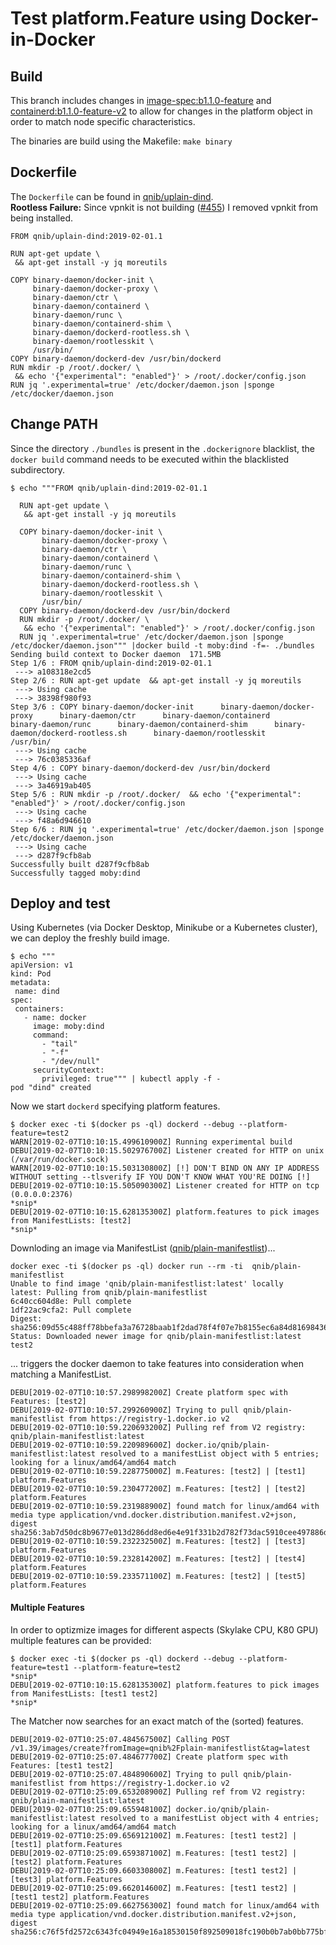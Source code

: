 # Test platform.Feature using Docker-in-Docker

## Build

This branch includes changes in [image-spec:b1.1.0-feature](https://github.com/qnib/image-spec/tree/b1.1.0-feature) and [containerd:b1.1.0-feature-v2](https://github.com/qnib/containerd/tree/v1.2.1-feature-v2) to allow for changes in the platform object in order to match node specific characteristics.

The binaries are build using the Makefile: `make binary`

## Dockerfile

The `Dockerfile` can be found in [qnib/uplain-dind](https://github.com/qnib/uplain-dind).<br>
**Rootless Failure:** Since vpnkit is not building ([#455](https://github.com/moby/vpnkit/issues/455)) I removed vpnkit from being installed.


```
FROM qnib/uplain-dind:2019-02-01.1

RUN apt-get update \
 && apt-get install -y jq moreutils

COPY binary-daemon/docker-init \
     binary-daemon/docker-proxy \
     binary-daemon/ctr \
     binary-daemon/containerd \
     binary-daemon/runc \
     binary-daemon/containerd-shim \
     binary-daemon/dockerd-rootless.sh \
     binary-daemon/rootlesskit \
     /usr/bin/
COPY binary-daemon/dockerd-dev /usr/bin/dockerd
RUN mkdir -p /root/.docker/ \
 && echo '{"experimental": "enabled"}' > /root/.docker/config.json
RUN jq '.experimental=true' /etc/docker/daemon.json |sponge /etc/docker/daemon.json
```

## Change PATH

Since the directory `./bundles` is present in the `.dockerignore` blacklist, the `docker build` command needs to be executed within the blacklisted subdirectory.

```
$ echo """FROM qnib/uplain-dind:2019-02-01.1

  RUN apt-get update \
   && apt-get install -y jq moreutils

  COPY binary-daemon/docker-init \
       binary-daemon/docker-proxy \
       binary-daemon/ctr \
       binary-daemon/containerd \
       binary-daemon/runc \
       binary-daemon/containerd-shim \
       binary-daemon/dockerd-rootless.sh \
       binary-daemon/rootlesskit \
       /usr/bin/
  COPY binary-daemon/dockerd-dev /usr/bin/dockerd
  RUN mkdir -p /root/.docker/ \
   && echo '{"experimental": "enabled"}' > /root/.docker/config.json
  RUN jq '.experimental=true' /etc/docker/daemon.json |sponge /etc/docker/daemon.json""" |docker build -t moby:dind -f=- ./bundles
Sending build context to Docker daemon  171.5MB
Step 1/6 : FROM qnib/uplain-dind:2019-02-01.1
 ---> a108318e2cd5
Step 2/6 : RUN apt-get update  && apt-get install -y jq moreutils
 ---> Using cache
 ---> 38398f980f93
Step 3/6 : COPY binary-daemon/docker-init      binary-daemon/docker-proxy      binary-daemon/ctr      binary-daemon/containerd      binary-daemon/runc      binary-daemon/containerd-shim      binary-daemon/dockerd-rootless.sh      binary-daemon/rootlesskit      /usr/bin/
 ---> Using cache
 ---> 76c0385336af
Step 4/6 : COPY binary-daemon/dockerd-dev /usr/bin/dockerd
 ---> Using cache
 ---> 3a46919ab405
Step 5/6 : RUN mkdir -p /root/.docker/  && echo '{"experimental": "enabled"}' > /root/.docker/config.json
 ---> Using cache
 ---> f48a6d946610
Step 6/6 : RUN jq '.experimental=true' /etc/docker/daemon.json |sponge /etc/docker/daemon.json
 ---> Using cache
 ---> d287f9cfb8ab
Successfully built d287f9cfb8ab
Successfully tagged moby:dind
```

## Deploy and test

Using Kubernetes (via Docker Desktop, Minikube or a Kubernetes cluster), we can deploy the freshly build image.

```
$ echo """
apiVersion: v1
kind: Pod
metadata:
 name: dind
spec:
 containers:
   - name: docker
     image: moby:dind
     command:
       - "tail"
       - "-f"
       - "/dev/null"
     securityContext:
       privileged: true""" | kubectl apply -f -
pod "dind" created
```

Now we start `dockerd` specifying platform features.

```
$ docker exec -ti $(docker ps -ql) dockerd --debug --platform-feature=test2
WARN[2019-02-07T10:10:15.499610900Z] Running experimental build
DEBU[2019-02-07T10:10:15.502976700Z] Listener created for HTTP on unix (/var/run/docker.sock)
WARN[2019-02-07T10:10:15.503130800Z] [!] DON'T BIND ON ANY IP ADDRESS WITHOUT setting --tlsverify IF YOU DON'T KNOW WHAT YOU'RE DOING [!]
DEBU[2019-02-07T10:10:15.505090300Z] Listener created for HTTP on tcp (0.0.0.0:2376)
*snip*
DEBU[2019-02-07T10:10:15.628135300Z] platform.features to pick images from ManifestLists: [test2]
*snip*
```

Downloding an image via ManifestList ([qnib/plain-manifestlist](https://github.com/qnib/plain-manifestlist))...

```
docker exec -ti $(docker ps -ql) docker run --rm -ti  qnib/plain-manifestlist
Unable to find image 'qnib/plain-manifestlist:latest' locally
latest: Pulling from qnib/plain-manifestlist
6c40cc604d8e: Pull complete
1df22ac9cfa2: Pull complete
Digest: sha256:09d55c488ff78bbefa3a76728baab1f2dad78f4f07e7b8155ec6a84d81698436
Status: Downloaded newer image for qnib/plain-manifestlist:latest
test2
```

... triggers the docker daemon to take features into consideration when matching a ManifestList.

```
DEBU[2019-02-07T10:10:57.298998200Z] Create platform spec with Features: [test2]
DEBU[2019-02-07T10:10:57.299260900Z] Trying to pull qnib/plain-manifestlist from https://registry-1.docker.io v2
DEBU[2019-02-07T10:10:59.220693200Z] Pulling ref from V2 registry: qnib/plain-manifestlist:latest
DEBU[2019-02-07T10:10:59.220989600Z] docker.io/qnib/plain-manifestlist:latest resolved to a manifestList object with 5 entries; looking for a linux/amd64/amd64 match
DEBU[2019-02-07T10:10:59.228775000Z] m.Features: [test2] | [test1] platform.Features
DEBU[2019-02-07T10:10:59.230477200Z] m.Features: [test2] | [test2] platform.Features
DEBU[2019-02-07T10:10:59.231988900Z] found match for linux/amd64 with media type application/vnd.docker.distribution.manifest.v2+json, digest sha256:3ab7d50dc8b9677e013d286dd8ed6e4e91f331b2d782f73dac5910cee497886d
DEBU[2019-02-07T10:10:59.232232500Z] m.Features: [test2] | [test3] platform.Features
DEBU[2019-02-07T10:10:59.232814200Z] m.Features: [test2] | [test4] platform.Features
DEBU[2019-02-07T10:10:59.233571100Z] m.Features: [test2] | [test5] platform.Features
```

#### Multiple Features

In order to optizmize images for different aspects (Skylake CPU, K80 GPU) multiple features can be provided:

```
$ docker exec -ti $(docker ps -ql) dockerd --debug --platform-feature=test1 --platform-feature=test2
*snip*
DEBU[2019-02-07T10:10:15.628135300Z] platform.features to pick images from ManifestLists: [test1 test2]
*snip*
```

The Matcher now searches for an exact match of the (sorted) features.

```
DEBU[2019-02-07T10:25:07.484567500Z] Calling POST /v1.39/images/create?fromImage=qnib%2Fplain-manifestlist&tag=latest
DEBU[2019-02-07T10:25:07.484677700Z] Create platform spec with Features: [test1 test2]
DEBU[2019-02-07T10:25:07.484890600Z] Trying to pull qnib/plain-manifestlist from https://registry-1.docker.io v2
DEBU[2019-02-07T10:25:09.653208900Z] Pulling ref from V2 registry: qnib/plain-manifestlist:latest
DEBU[2019-02-07T10:25:09.655948100Z] docker.io/qnib/plain-manifestlist:latest resolved to a manifestList object with 4 entries; looking for a linux/amd64/amd64 match
DEBU[2019-02-07T10:25:09.656912100Z] m.Features: [test1 test2] | [test1] platform.Features
DEBU[2019-02-07T10:25:09.659387100Z] m.Features: [test1 test2] | [test2] platform.Features
DEBU[2019-02-07T10:25:09.660330800Z] m.Features: [test1 test2] | [test3] platform.Features
DEBU[2019-02-07T10:25:09.662014600Z] m.Features: [test1 test2] | [test1 test2] platform.Features
DEBU[2019-02-07T10:25:09.662756300Z] found match for linux/amd64 with media type application/vnd.docker.distribution.manifest.v2+json, digest sha256:c76f5fd2572c6343fc04949e16a18530150f892509018fc190b0b7ab0bb775bf
```

